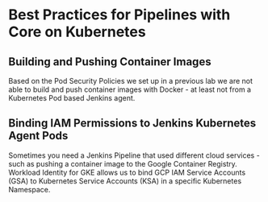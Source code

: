 # Best Practices for Pipelines with Core on Kubernetes


## Building and Pushing Container Images

Based on the Pod Security Policies we set up in a previous lab we are not able to build and push container images with Docker - at least not from a Kubernetes Pod based Jenkins agent.

## Binding IAM Permissions to Jenkins Kubernetes Agent Pods

Sometimes you need a Jenkins Pipeline that used different cloud services - such as pushing a container image to the Google Container Registry. Workload Identity for GKE allows us to bind GCP IAM Service Accounts (GSA) to Kubernetes Service Accounts (KSA) in a specific Kubernetes Namespace.
